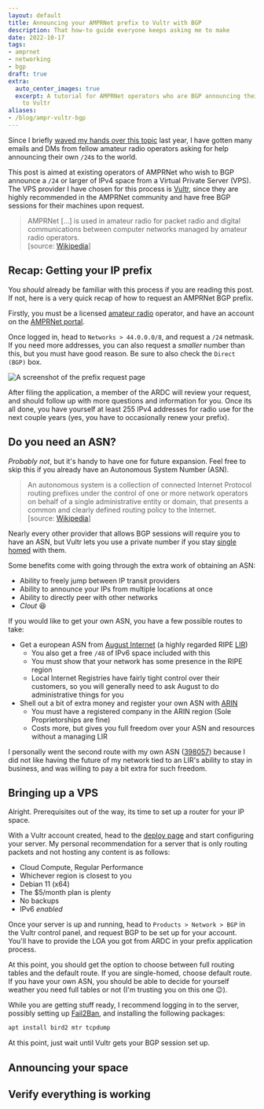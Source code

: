 ```yaml
---
layout: default
title: Announcing your AMPRNet prefix to Vultr with BGP
description: That how-to guide everyone keeps asking me to make
date: 2022-10-17
tags:
- amprnet
- networking
- bgp
draft: true
extra:
  auto_center_images: true
  excerpt: A tutorial for AMPRNet operators who are BGP announcing their first prefix
    to Vultr
aliases:
- /blog/ampr-vultr-bgp
---
```


Since I briefly [waved my hands over this topic](@/blog/2021-11-14-amprnet-bgp.md) last year, I have gotten many emails and DMs from fellow amateur radio operators asking for help announcing their own `/24`s to the world. 

This post is aimed at existing operators of AMPRNet who wish to BGP announce a `/24` or larger of IPv4 space from a Virtual Private Server (VPS). The VPS provider I have chosen for this process is [Vultr](https://www.vultr.com/?ref=8932365), since they are highly recommended in the AMPRNet community and have free BGP sessions for their machines upon request.

> AMPRNet [...] is used in amateur radio for packet radio and digital communications between computer networks managed by amateur radio operators.
> <br>\[source: [Wikipedia](https://en.wikipedia.org/wiki/AMPRNet)]

## Recap: Getting your IP prefix

You *should* already be familiar with this process if you are reading this post. If not, here is a very quick recap of how to request an AMPRNet BGP prefix.

Firstly, you must be a licensed [amateur radio](https://en.wikipedia.org/wiki/Amateur_radio) operator, and have an account on the [AMPRNet portal](https://portal.ampr.org/).

Once logged in, head to `Networks > 44.0.0.0/8`, and request a `/24` netmask. If you need more addresses, you can also request a *smaller* number than this, but you must have good reason. Be sure to also check the `Direct (BGP)` box.

![A screenshot of the prefix request page](/assets/blog/ampr-vultr-bgp/request-page.png)

After filing the application, a member of the ARDC will review your request, and should follow up with more questions and information for you. Once its all done, you have yourself at least 255 IPv4 addresses for radio use for the next couple years (yes, you have to occasionally renew your prefix).

## Do you need an ASN?

*Probably not*, but it's handy to have one for future expansion. Feel free to skip this if you already have an Autonomous System Number (ASN).

> An autonomous system is a collection of connected Internet Protocol routing prefixes under the control of one or more network operators on behalf of a single administrative entity or domain, that presents a common and clearly defined routing policy to the Internet.
> <br>\[source: [Wikipedia](https://en.wikipedia.org/wiki/Autonomous_system_(Internet))]

Nearly every other provider that allows BGP sessions will require you to have an ASN, but Vultr lets you use a private number if you stay [single homed](https://www.datapacket.com/blog/multihomed-network-vs-single-homed-network) with them.

Some benefits come with going through the extra work of obtaining an ASN:

- Ability to freely jump between IP transit providers
- Ability to announce your IPs from multiple locations at once
- Ability to directly peer with other networks
- *Clout* 😆

If you would like to get your own ASN, you have a few possible routes to take:

- Get a european ASN from [August Internet](https://august.tw/) (a highly regarded RIPE [LIR](https://en.wikipedia.org/wiki/Regional_Internet_registry#Local_Internet_registry))
  - You also get a free `/48` of IPv6 space included with this
  - You must show that your network has some presence in the RIPE region
  - Local Internet Registries have fairly tight control over their customers, so you will generally need to ask August to do administrative things for you
- Shell out a bit of extra money and register your own ASN with [ARIN](https://www.arin.net/)
  - You must have a registered company in the ARIN region (Sole Proprietorships are fine)
  - Costs more, but gives you full freedom over your ASN and resources without a managing LIR

I personally went the second route with my own ASN ([398057](https://bgp.tools/as/398057)) because I did not like having the future of my network tied to an LIR's ability to stay in business, and was willing to pay a bit extra for such freedom.

## Bringing up a VPS

Alright. Prerequisites out of the way, its time to set up a router for your IP space.

With a Vultr account created, head to the [deploy page](https://my.vultr.com/deploy/?ref=8932365) and start configuring your server. My personal recommendation for a server that is only routing packets and not hosting any content is as follows:

- Cloud Compute, Regular Performance
- Whichever region is closest to you
- Debian 11 (x64)
- The $5/month plan is plenty
- No backups
- IPv6 *enabled*

Once your server is up and running, head to `Products > Network > BGP` in the Vultr control panel, and request BGP to be set up for your account. You'll have to provide the LOA you got from ARDC in your prefix application process.

At this point, you should get the option to choose between full routing tables and the default route. If you are single-homed, choose default route. If you have your own ASN, you should be able to decide for yourself weather you need full tables or not (I'm trusting you on this one 😉).

While you are getting stuff ready, I recommend logging in to the server, possibly setting up [Fail2Ban](https://www.fail2ban.org/wiki/index.php/Main_Page), and installing the following packages:

```bash
apt install bird2 mtr tcpdump
```

At this point, just wait until Vultr gets your BGP session set up.

## Announcing your space



## Verify everything is working
